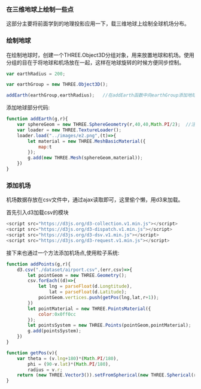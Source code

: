 ### 在三维地球上绘制一些点

这部分主要将前面学到的地理投影应用一下，载三维地球上绘制全球机场分布。

### 绘制地球

在绘制地球时，创建一个THREE.Object3D分组对象，用来放置地球和机场。使用分组的目在于将地球和机场放在一起，这样在地球旋转的时候方便同步控制。

```js
var earthRadius = 200;

var earthGroup = new THREE.Object3D();

addEarth(earthGroup,earthRadius);  	//在addEarth函数中向earthGroup添加地球

```

添加地球部分代码:

```js
function addEarth(g,r){
	var sphereGeom = new THREE.SphereGeometry(r,40,40,Math.PI/2);  //注意这里的phiStart参数为Math.PI/2
	var loader = new THREE.TextureLoader();
	loader.load("../images/e2.png",(t)=>{
		let material = new THREE.MeshBasicMaterial({
			map:t
		});
		g.add(new THREE.Mesh(sphereGeom,material));
	})
}

```

### 添加机场

机场数据存放在csv文件中，通过ajax读取即可，这里偷个懒，用d3来加载。

首先引入d3加载csv的模块

```js
<script src="https://d3js.org/d3-collection.v1.min.js"></script>
<script src="https://d3js.org/d3-dispatch.v1.min.js"></script>
<script src="https://d3js.org/d3-dsv.v1.min.js"></script>
<script src="https://d3js.org/d3-request.v1.min.js"></script>

```

接下来也通过一个方法添加机场点,使用粒子系统:

```js
function addPoints(g,r){
	d3.csv("./dataset/airport.csv",(err,csv)=>{
		let pointGeom = new THREE.Geometry();
		csv.forEach((d)=>{
			let lng = parseFloat(d.Longtitude),
				lat = parseFloat(d.Latitude);
			pointGeom.vertices.push(getPos(lng,lat,r+1));
		})
		let pointMaterial = new THREE.PointsMaterial({
			color:0x0ff0cc
		});
		let pointsSystem = new THREE.Points(pointGeom,pointMaterial);
		g.add(pointsSystem);
	})
}

function getPos(v){
	var theta = (v.lng+180)*(Math.PI/180),
		phi = (90-v.lat)*(Math.PI/180),
		radius = v.r;
	return (new THREE.Vector3()).setFromSpherical(new THREE.Spherical(radius,phi,theta));
}

```